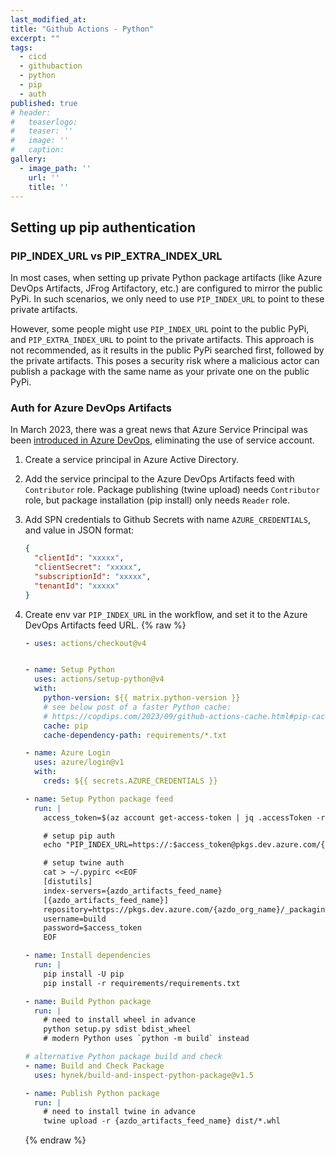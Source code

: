 ```yaml
---
last_modified_at:
title: "Github Actions - Python"
excerpt: ""
tags:
  - cicd
  - githubaction
  - python
  - pip
  - auth
published: true
# header:
#   teaserlogo:
#   teaser: ''
#   image: ''
#   caption:
gallery:
  - image_path: ''
    url: ''
    title: ''
---
```


## Setting up pip authentication

### PIP_INDEX_URL vs PIP_EXTRA_INDEX_URL

In most cases, when setting up private Python package artifacts (like Azure DevOps Artifacts, JFrog Artifactory, etc.) are configured to mirror the public PyPi. In such scenarios, we only need to use `PIP_INDEX_URL` to point to these  private artifacts.

However, some people might use `PIP_INDEX_URL` point to the public PyPi, and `PIP_EXTRA_INDEX_URL` to point to the private artifacts. This approach is not recommended, as it results in the public PyPi searched first, followed by the private artifacts. This poses a security risk where a malicious actor can publish a package with the same name as your private one on the public PyPi.

### Auth for Azure DevOps Artifacts

In March 2023, there was a great news that Azure Service Principal was been [introduced in Azure DevOps](https://learn.microsoft.com/en-us/azure/devops/release-notes/2023/sprint-219-update#service-principal-and-managed-identity-support-in-azure-devops-public-preview), eliminating the use of service account.

1. Create a service principal in Azure Active Directory.
2. Add the service principal to the Azure DevOps Artifacts feed with `Contributor` role. Package publishing (twine upload) needs `Contributor` role, but package installation (pip install) only needs `Reader` role.
3. Add SPN credentials to Github Secrets with name `AZURE_CREDENTIALS`, and value in JSON format:

    ```json
    {
      "clientId": "xxxxx",
      "clientSecret": "xxxxx",
      "subscriptionId": "xxxxx",
      "tenantId": "xxxxx"
    }
    ```

4. Create env var `PIP_INDEX_URL` in the workflow, and set it to the Azure DevOps Artifacts feed URL.
    {% raw %}

    ```yaml
    - uses: actions/checkout@v4


    - name: Setup Python
      uses: actions/setup-python@v4
      with:
        python-version: ${{ matrix.python-version }}
        # see below post of a faster Python cache:
        # https://copdips.com/2023/09/github-actions-cache.html#pip-cache-dir-vs-pip-install-dir
        cache: pip
        cache-dependency-path: requirements/*.txt

    - name: Azure Login
      uses: azure/login@v1
      with:
        creds: ${{ secrets.AZURE_CREDENTIALS }}

    - name: Setup Python package feed
      run: |
        access_token=$(az account get-access-token | jq .accessToken -r)

        # setup pip auth
        echo "PIP_INDEX_URL=https://:$access_token@pkgs.dev.azure.com/{azdo_org_name}/_packaging/{azdo_artifacts_feed_name}/pypi/simple/" >> $GITHUB_ENV

        # setup twine auth
        cat > ~/.pypirc <<EOF
        [distutils]
        index-servers={azdo_artifacts_feed_name}
        [{azdo_artifacts_feed_name}]
        repository=https://pkgs.dev.azure.com/{azdo_org_name}/_packaging/{azdo_artifacts_feed_name}/pypi/upload
        username=build
        password=$access_token
        EOF

    - name: Install dependencies
      run: |
        pip install -U pip
        pip install -r requirements/requirements.txt

    - name: Build Python package
      run: |
        # need to install wheel in advance
        python setup.py sdist bdist_wheel
        # modern Python uses `python -m build` instead

    # alternative Python package build and check
    - name: Build and Check Package
      uses: hynek/build-and-inspect-python-package@v1.5

    - name: Publish Python package
      run: |
        # need to install twine in advance
        twine upload -r {azdo_artifacts_feed_name} dist/*.whl
    ```

    {% endraw %}

